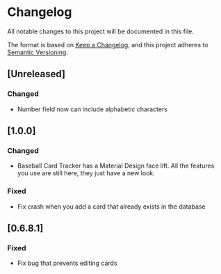 # Changelog
All notable changes to this project will be documented in this file.

The format is based on [Keep a Changelog](https://keepachangelog.com/en/1.0.0/),
and this project adheres to [Semantic Versioning](https://semver.org/spec/v2.0.0.html).

## [Unreleased]
### Changed
* Number field now can include alphabetic characters

## [1.0.0]
### Changed
* Baseball Card Tracker has a Material Design face lift. All the features you use are still 
here, they just have a new look.
### Fixed
* Fix crash when you add a card that already exists in the database

## [0.6.8.1]
### Fixed
* Fix bug that prevents editing cards
